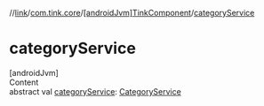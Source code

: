 //[link](../../index.md)/[com.tink.core](../index.md)/[[androidJvm]TinkComponent](index.md)/[categoryService](category-service.md)



# categoryService  
[androidJvm]  
Content  
abstract val [categoryService](category-service.md): [CategoryService](../../com.tink.service.category/[android-jvm]-category-service/index.md)  



